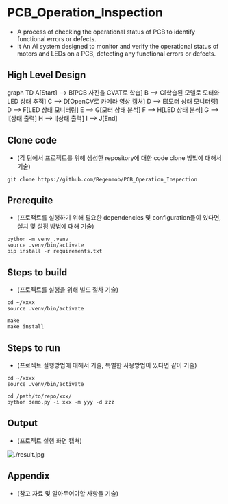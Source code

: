 # PCB_Operation_Inspection 

* A process of checking the operational status of PCB to identify functional errors or defects.
* It An AI system designed to monitor and verify the operational status of motors and LEDs on a PCB, detecting any functional errors or defects.

## High Level Design

graph TD
    A[Start] --> B[PCB 사진을 CVAT로 학습]
    B --> C[학습된 모델로 모터와 LED 상태 추적]
    C --> D[OpenCV로 카메라 영상 캡처]
    D --> E[모터 상태 모니터링]
    D --> F[LED 상태 모니터링]
    E --> G[모터 상태 분석]
    F --> H[LED 상태 분석]
    G --> I[상태 출력]
    H --> I[상태 출력]
    I --> J[End]


## Clone code

* (각 팀에서 프로젝트를 위해 생성한 repository에 대한 code clone 방법에 대해서 기술)

```shell
git clone https://github.com/Regenmob/PCB_Operation_Inspection
```

## Prerequite

* (프로잭트를 실행하기 위해 필요한 dependencies 및 configuration들이 있다면, 설치 및 설정 방법에 대해 기술)

```shell
python -m venv .venv
source .venv/bin/activate
pip install -r requirements.txt
```

## Steps to build

* (프로젝트를 실행을 위해 빌드 절차 기술)

```shell
cd ~/xxxx
source .venv/bin/activate

make
make install
```

## Steps to run

* (프로젝트 실행방법에 대해서 기술, 특별한 사용방법이 있다면 같이 기술)

```shell
cd ~/xxxx
source .venv/bin/activate

cd /path/to/repo/xxx/
python demo.py -i xxx -m yyy -d zzz
```

## Output

* (프로젝트 실행 화면 캡쳐)

![./result.jpg](./result.jpg)

## Appendix

* (참고 자료 및 알아두어야할 사항들 기술)
